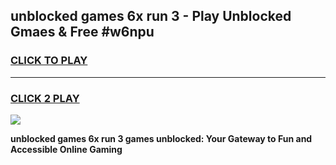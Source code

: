 
## unblocked games 6x run 3 - Play Unblocked Gmaes & Free #w6npu
<h3>
<a href="https://premium.freeplayer.one?title=unblocked_games_6x_run_3&ref=03M">CLICK TO PLAY</a></h3>
<hr>

<h3>
<a href="https://premium.freeplayer.one?title=unblocked_games_6x_run_3&ref=03M">CLICK 2 PLAY</a>
  
</h3>

<a href="https://premium.freeplayer.one?title=unblocked_games_6x_run_3&ref=03M"><img src="https://clearcache.store/games.png"></a>


**unblocked games 6x run 3 games unblocked: Your Gateway to Fun and Accessible Online Gaming**
